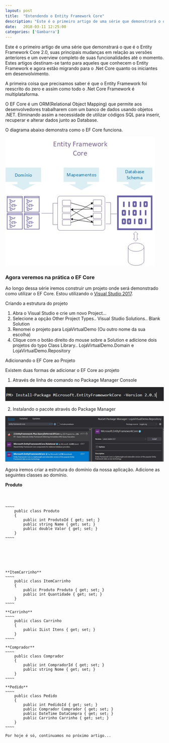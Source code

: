 ```yaml
---
layout: post
title:  "Entendendo o Entity Framework Core"
description: "Este é o primeiro artigo de uma série que demonstrará o que é o Entity Framework Core 2.0, suas principais mudanças em relação as versões anteriores e um overview completo de suas funcionalidades até o momento. Estes artigos destinam-se tanto para aqueles que conhecem o Entity Framework e agora estão migrando para o .Net Core quanto os iniciantes em desenvolvimento."
date:   2018-03-11 12:25:00
categories: ['Gambarra']
---
```


Este é o primeiro artigo de uma série que demonstrará o que é o Entity Framework Core 2.0, suas principais mudanças em relação as versões anteriores e um overview completo de suas funcionalidades até o momento. Estes artigos destinam-se tanto para aqueles que conhecem o Entity Framework e agora estão migrando para o .Net Core quanto os iniciantes em desenvolvimento.

A primeira coisa que precisamos saber é que o Entity Framework foi reescrito do zero e assim como todo o .Net Core Framework é multiplataforma. 

O EF Core é um ORM(Relational Object Mapping) que permite aos desenvolvedores trabalharem com um banco de dados usando objetos .NET. Eliminando assim a necessidade de utilizar códigos SQL para inserir, recuperar e alterar dados junto ao Database.  

O diagrama abaixo demonstra como o EF Core funciona. 

![](/assets/images/entityframework/entity.jpg)

### Agora veremos na prática o EF Core

Ao longo dessa série iremos construir um projeto onde será demonstrado como utilizar o EF Core. Estou utilizando o [Visual Studio 2017](https://www.visualstudio.com/pt-br/downloads/). 

Criando a estrutura do projeto

1. Abra o Visual Studio e crie um novo Project...
2. Selecione a opção Other Project Types.. Visual Studio Solutions.. Blank Solution
3. Renomei o projeto para LojaVirtualDemo (Ou outro nome da sua escolha)
4. Clique com o botão direito do mouse sobre a Solution e adicione dois projetos do typo Class Library.. LojaVirtualDemo.Domain e LojaVirtualDemo.Repository

Adicionando o EF Core ao Projeto

Existem duas formas de adicionar o EF Core ao projeto

1. Através de linha de comando no Package Manager Console

![](/assets/images/entityframework/installpackageefcore.jpg)

2. Instalando o pacote através do Package Manager

![](/assets/images/entityframework/installmanagerpackageefcore.jpg)


Agora iremos criar a estrutura do domínio da nossa aplicação. Adicione as seguintes classes ao domínio.

**Produto**	

<pre data-lang="HTML">
<code class="language-markup"><div>
  <p>~~~~
    public class Produto
    {
        public int ProdutoId { get; set; }
        public string Name { get; set; }
        public double Valor { get; set; }
    }	
~~~~</p>
<div>
</​code>
</​pre>


**ItemCarrinho**
~~~~
    public class ItemCarrinho
    {
        public Produto Produto { get; set; }
        public int Quantidade { get; set; }
    }
~~~~

**Carrinho**	
~~~~
    public class Carrinho
    {
        public IList<ItemCarrinho> Itens { get; set; }
    }	
~~~~

**Comprador**
~~~~
    public class Comprador
    {
        public int CompradorId { get; set; }
        public string Nome { get; set; }
    }
~~~~

**Pedido**
~~~~
    public class Pedido
    {
        public int PedidoId { get; set; }
        public Comprador Comprador { get; set; }
        public DateTime DataCompra { get; set; }
        public Carrinho Carrinho { get; set; }
    }
~~~~

Por hoje é só, continuamos no próximo artigo...